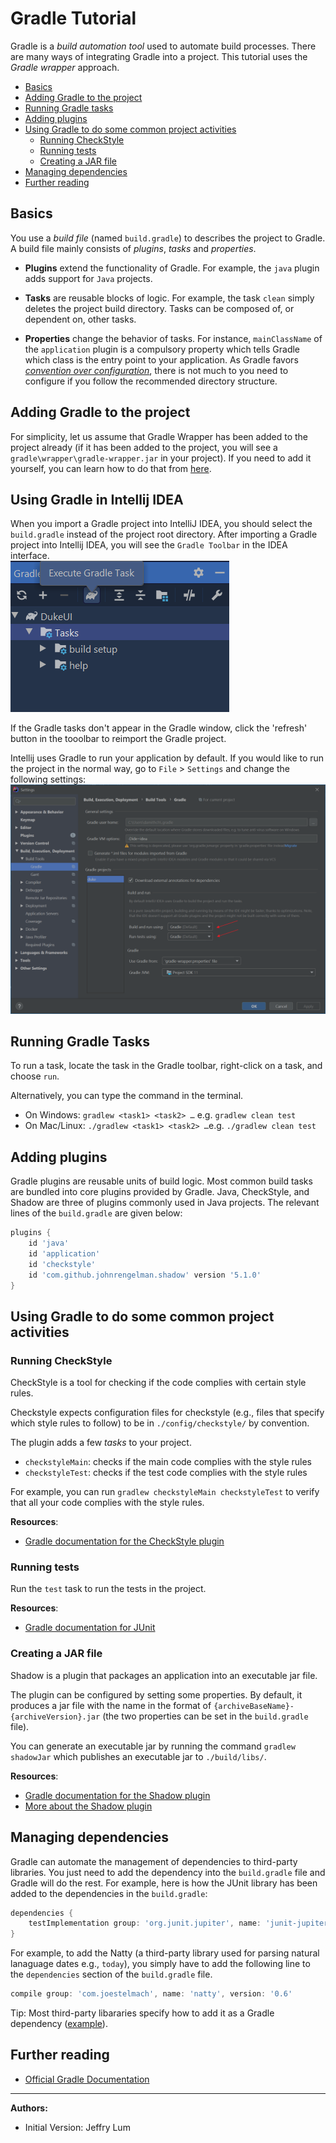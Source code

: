 # Gradle Tutorial

Gradle is a _build automation tool_ used to automate build processes. There are many ways of integrating Gradle into a project. This tutorial uses the _Gradle wrapper_ approach.

* [Basics](#basics)
* [Adding Gradle to the project](#adding-gradle-to-the-project)
* [Running Gradle tasks](#running-gradle-tasks)
* [Adding plugins](#adding-plugins)
* [Using Gradle to do some common project activities](#using-gradle-to-do-some-common-project-activities)
  * [Running CheckStyle](#running-checkstyle)
  * [Running tests](#running-tests)
  * [Creating a JAR file](#creating-a-jar-file)
* [Managing dependencies](#managing-dependencies)
* [Further reading](#further-reading)

## Basics

You use a _build file_ (named `build.gradle`) to describes the project to Gradle. A build file mainly consists of _plugins_, _tasks_ and _properties_. 

* **Plugins** extend the functionality of Gradle. For example, the `java` plugin adds support for `Java` projects.

* **Tasks** are reusable blocks of logic. For example, the task `clean` simply deletes the project build directory. 
Tasks can be composed of, or dependent on, other tasks. 

* **Properties** change the behavior of tasks. For instance, `mainClassName` of the `application` plugin is a compulsory property which tells Gradle which class is the entry point to your application. As Gradle favors [_convention over configuration_](https://en.wikipedia.org/wiki/Convention_over_configuration), there is not much to you need to configure if you follow the recommended directory structure.


## Adding Gradle to the project

For simplicity, let us assume that Gradle Wrapper has been added to the project already (if it has been added to the project, you will see a `gradle\wrapper\gradle-wrapper.jar` in your project). If you need to add it yourself, you can learn how to do that from [here](https://docs.gradle.org/current/userguide/gradle_wrapper.html).


## Using Gradle in Intellij IDEA

When you import a Gradle project into IntelliJ IDEA, you should select the `build.gradle` instead of the project root directory. After importing a Gradle project into Intellij IDEA, you will see the `Gradle Toolbar` in the IDEA interface.<br>
![Gradle icon](assets/GradleIcon.png)

If the Gradle tasks don't appear in the Gradle window, click the 'refresh' button in the tooolbar to reimport the Gradle project.

Intellij uses Gradle to run your application by default. If you would like to run the project in the normal way, go to `File` > `Settings` and change the following settings:<br>
![change Intellij settings to not use Gradle](assets/intellijRunUsingGradle.png)
 

## Running Gradle Tasks

To run a task, locate the task in the Gradle toolbar, right-click on a task, and choose `run`.

Alternatively, you can type the command in the terminal.

* On Windows: `gradlew <task1> <task2> …`​ e.g. `gradlew clean test`
* On Mac/Linux: `./gradlew <task1> <task2> …`​ e.g. `./gradlew clean test`


## Adding plugins

Gradle plugins are reusable units of build logic. Most common build tasks are bundled into core plugins provided by Gradle. Java, CheckStyle, and Shadow are three of plugins commonly used in Java projects.
The relevant lines of the `build.gradle` are given below:

```groovy
plugins {
    id 'java'
    id 'application'
    id 'checkstyle'
    id 'com.github.johnrengelman.shadow' version '5.1.0'
}
```

## Using Gradle to do some common project activities

### Running CheckStyle

CheckStyle is a tool for checking if the code complies with certain style rules.

Checkstyle expects configuration files for checkstyle (e.g., files that specify which style rules to follow) to be in `./config/checkstyle/` by convention.

The plugin adds a few _tasks_ to your project.
* `checkstyleMain`: checks if the main code complies with the style rules
* `checkstyleTest`: checks if the test code complies with the style rules

For example, you can run `gradlew checkstyleMain checkstyleTest` to verify that all your code complies with the style rules.

**Resources**:
* [Gradle documentation for the CheckStyle plugin](https://docs.gradle.org/current/userguide/checkstyle_plugin.html)


### Running tests

Run the `test` task to run the tests in the project.


**Resources**:
* [Gradle documentation for JUnit](https://docs.gradle.org/current/userguide/java_testing.html#using_junit5)


### Creating a JAR file

Shadow is a plugin that packages an application into an executable jar file. 

The plugin can be configured by setting some properties. By default, it produces a jar file with the name in the format of `{archiveBaseName}-{archiveVersion}.jar` (the two properties can be set in the `build.gradle` file).

You can generate an executable jar by running the command `gradlew shadowJar` which publishes an executable jar to `./build/libs/`.

**Resources**:
* [Gradle documentation for the Shadow plugin](https://plugins.gradle.org/plugin/com.github.johnrengelman.shadow)
* [More about the Shadow plugin](https://imperceptiblethoughts.com/shadow/introduction/)


## Managing dependencies

Gradle can automate the management of dependencies to third-party libraries. You just need to add the dependency into the `build.gradle` file and Gradle will do the rest. For example, here is how the JUnit library has been added to the dependencies in the `build.gradle`:
```groovy
dependencies {
    testImplementation group: 'org.junit.jupiter', name: 'junit-jupiter-api', version: '5.5.0'
}
```

For example, to add the Natty (a third-party library used for parsing natural lanaguage dates e.g., `today`), you simply have to add the following line to the `dependencies` section of the `build.gradle` file.
```groovy
compile group: 'com.joestelmach', name: 'natty', version: '0.6'
```

Tip: Most third-party libararies specify how to add it as a Gradle dependency ([example](https://mvnrepository.com/artifact/com.joestelmach/natty/0.6)).

## Further reading

* [Official Gradle Documentation](https://docs.gradle.org/current/userguide/userguide.html)

----------------------------------------------------------------------------------------
**Authors:**
* Initial Version: Jeffry Lum
